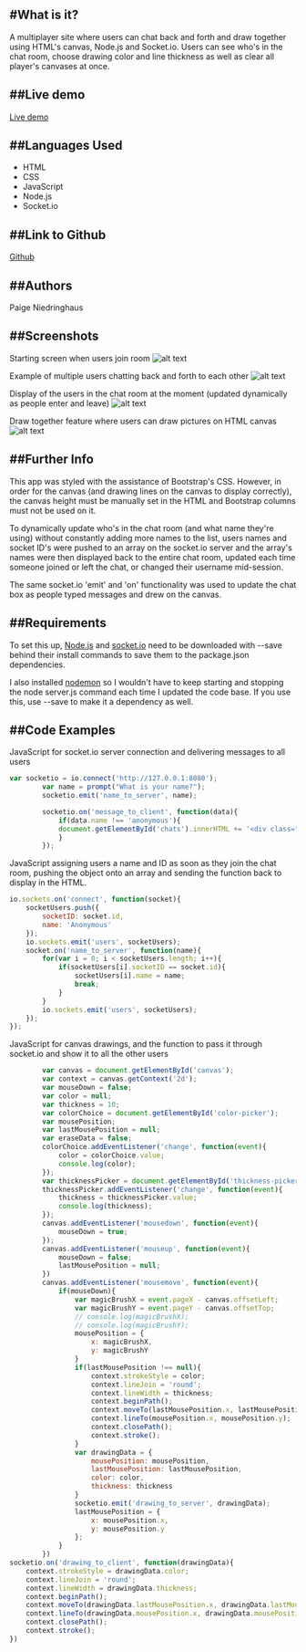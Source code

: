 #What is it?
---
A multiplayer site where users can chat back and forth and draw together using HTML's canvas, Node.js and Socket.io. Users can see who's in the chat room, choose drawing color and line thickness as well as clear all player's canvases at once.

##Live demo
---
[Live demo](http://paigeniedringhaus.com/drawTogether/)

##Languages Used
---
  * HTML
  * CSS
  * JavaScript
  * Node.js
  * Socket.io

##Link to Github
---
[Github](https://github.com/paigen11/socketio-chat-room)

##Authors
---
Paige Niedringhaus

##Screenshots
---
Starting screen when users join room
![alt text](https://github.com/paigen11/socketio-chat-room/blob/master/screenshots/start-screen.png 'start-screen.png')

Example of multiple users chatting back and forth to each other
![alt text](https://github.com/paigen11/socketio-chat-room/blob/master/screenshots/chat.png 'chat.png')

Display of the users in the chat room at the moment (updated dynamically as people enter and leave)
![alt text](https://github.com/paigen11/socketio-chat-room/blob/master/screenshots/people-in-chat.png 'people-in-chat.png')

Draw together feature where users can draw pictures on HTML canvas 
![alt text](https://github.com/paigen11/socketio-chat-room/blob/master/screenshots/group-drawing.png 'group-drawing.png')

##Further Info
---
This app was styled with the assistance of Bootstrap's CSS. However, in order for the canvas (and drawing lines on the canvas to display correctly), the canvas height must be manually set in the HTML and Bootstrap columns must not be used on it.

To dynamically update who's in the chat room (and what name they're using) without constantly adding more names to the list, users names and socket ID's were pushed to an array on the socket.io server and the array's names were then displayed back to the entire chat room, updated each time someone joined or left the chat, or changed their username mid-session.

The same socket.io 'emit' and 'on' functionality was used to update the chat box as people typed messages and drew on the canvas. 

##Requirements
---
To set this up, [Node.js](https://docs.npmjs.com/getting-started/installing-node) and [socket.io](https://www.npmjs.com/package/socket.io) need to be downloaded with --save behind their install commands to save them to the package.json dependencies. 

I also installed [nodemon](https://www.npmjs.com/package/nodemon) so I wouldn't have to keep starting and stopping the node server.js command each time I updated the code base. If you use this, use --save to make it a dependency as well.

##Code Examples
---
JavaScript for socket.io server connection and delivering messages to all users

```javascript
var socketio = io.connect('http://127.0.0.1:8080');
		var name = prompt("What is your name?");
		socketio.emit('name_to_server', name);

		socketio.on('message_to_client', function(data){
			if(data.name !== 'anonymous'){
			document.getElementById('chats').innerHTML += '<div class="im">' + data.name + '--' + data.message + '--' + data.date + '</div>';
			}
		});
```

JavaScript assigning users a name and ID as soon as they join the chat room, pushing the object onto an array and sending the function back to display in the HTML.

```javascript
io.sockets.on('connect', function(socket){
	socketUsers.push({
		socketID: socket.id,
		name: 'Anonymous'
	});
	io.sockets.emit('users', socketUsers); 
	socket.on('name_to_server', function(name){	
		for(var i = 0; i < socketUsers.length; i++){
			if(socketUsers[i].socketID == socket.id){
				socketUsers[i].name = name;
				break;
			}
		}
		io.sockets.emit('users', socketUsers);	
	});
});	
```

JavaScript for canvas drawings, and the function to pass it through socket.io and show it to all the other users 

```javascript
		var canvas = document.getElementById('canvas');
		var context = canvas.getContext('2d');
		var mouseDown = false;
		var color = null;
		var thickness = 10;
		var colorChoice = document.getElementById('color-picker');
		var mousePosition;
		var lastMousePosition = null;
		var eraseData = false;
		colorChoice.addEventListener('change', function(event){
			color = colorChoice.value;
			console.log(color);
		});
		var thicknessPicker = document.getElementById('thickness-picker');
		thicknessPicker.addEventListener('change', function(event){
			thickness = thicknessPicker.value;
			console.log(thickness);
		});
		canvas.addEventListener('mousedown', function(event){
			mouseDown = true;
		});
		canvas.addEventListener('mouseup', function(event){
			mouseDown = false;
			lastMousePosition = null;
		})
		canvas.addEventListener('mousemove', function(event){
			if(mouseDown){
				var magicBrushX = event.pageX - canvas.offsetLeft;
				var magicBrushY = event.pageY - canvas.offsetTop;
				// console.log(magicBrushX);
				// console.log(magicBrushY);
				mousePosition = {
					x: magicBrushX,
					y: magicBrushY
				}
				if(lastMousePosition !== null){	
					context.strokeStyle = color;
					context.lineJoin = 'round';
					context.lineWidth = thickness;
					context.beginPath();
					context.moveTo(lastMousePosition.x, lastMousePosition.y);
					context.lineTo(mousePosition.x, mousePosition.y);
					context.closePath();
					context.stroke();
				}
				var drawingData = {
					mousePosition: mousePosition,
					lastMousePosition: lastMousePosition,
					color: color,
					thickness: thickness
				}
				socketio.emit('drawing_to_server', drawingData);
				lastMousePosition = {
					x: mousePosition.x,
					y: mousePosition.y
				};
			}	
		})
socketio.on('drawing_to_client', function(drawingData){
	context.strokeStyle = drawingData.color;
	context.lineJoin = 'round';
	context.lineWidth = drawingData.thickness;
	context.beginPath();
	context.moveTo(drawingData.lastMousePosition.x, drawingData.lastMousePosition.y);
	context.lineTo(drawingData.mousePosition.x, drawingData.mousePosition.y);
	context.closePath();
	context.stroke();
})	
```